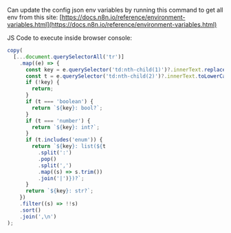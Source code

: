 Can update the config json env variables by running this command to get all env from this site:
[https://docs.n8n.io/reference/environment-variables.html](https://docs.n8n.io/reference/environment-variables.html)

JS Code to execute inside browser console:

```js
copy(
  [...document.querySelectorAll('tr')]
    .map((e) => {
      const key = e.querySelector('td:nth-child(1)')?.innerText.replace('/_FILE', '').trim();
      const t = e.querySelector('td:nth-child(2)')?.innerText.toLowerCase().trim();
      if (!key) {
        return;
      }
      if (t === 'boolean') {
        return `${key}: bool?`;
      }
      if (t === 'number') {
        return `${key}: int?`;
      }
      if (t.includes('enum')) {
        return `${key}: list(${t
          .split(':')
          .pop()
          .split(',')
          .map((s) => s.trim())
          .join('|')})?`;
      }
      return `${key}: str?`;
    })
    .filter((s) => !!s)
    .sort()
    .join(',\n')
);
```
